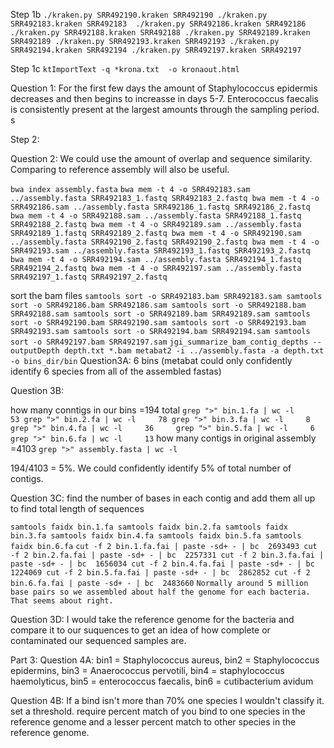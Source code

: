 Step 1b
`
./kraken.py SRR492190.kraken SRR492190
./kraken.py SRR492183.kraken SRR492183 
./kraken.py SRR492186.kraken SRR492186
./kraken.py SRR492188.kraken SRR492188
./kraken.py SRR492189.kraken SRR492189
./kraken.py SRR492193.kraken SRR492193
./kraken.py SRR492194.kraken SRR492194
./kraken.py SRR492197.kraken SRR492197
`

Step 1c
`
ktImportText -q *krona.txt  -o kronaout.html
`

Question 1: For the first few days the amount of Staphylococcus epidermis decreases and then begins to increasse in days 5-7. Enterococcus faecalis is consistently present at the largest amounts through the sampling period. s

Step 2:

Question 2: We could use the amount of overlap and sequence similarity. Comparing to reference assembly will also be useful. 

`
bwa index assembly.fasta
`
`
bwa mem -t 4 -o SRR492183.sam ../assembly.fasta SRR492183_1.fastq SRR492183_2.fastq
bwa mem -t 4 -o SRR492186.sam ../assembly.fasta SRR492186_1.fastq SRR492186_2.fastq
bwa mem -t 4 -o SRR492188.sam ../assembly.fasta SRR492188_1.fastq SRR492188_2.fastq
bwa mem -t 4 -o SRR492189.sam ../assembly.fasta SRR492189_1.fastq SRR492189_2.fastq
bwa mem -t 4 -o SRR492190.sam ../assembly.fasta SRR492190_2.fastq SRR492190_2.fastq
bwa mem -t 4 -o SRR492193.sam ../assembly.fasta SRR492193_1.fastq SRR492193_2.fastq
bwa mem -t 4 -o SRR492194.sam ../assembly.fasta SRR492194_1.fastq SRR492194_2.fastq
bwa mem -t 4 -o SRR492197.sam ../assembly.fasta SRR492197_1.fastq SRR492197_2.fastq
`

sort the bam files
`
samtools sort -o SRR492183.bam SRR492183.sam
samtools sort -o SRR492186.bam SRR492186.sam
samtools sort -o SRR492188.bam SRR492188.sam
samtools sort -o SRR492189.bam SRR492189.sam
samtools sort -o SRR492190.bam SRR492190.sam
samtools sort -o SRR492193.bam SRR492193.sam
samtools sort -o SRR492194.bam SRR492194.sam
samtools sort -o SRR492197.bam SRR492197.sam
`
`
jgi_summarize_bam_contig_depths --outputDepth depth.txt *.bam
metabat2 -i ../assembly.fasta -a depth.txt -o bins_dir/bin
`
Question3A:
6 bins (metabat could only confidently identify 6 species from all of the assembled fastas)

Question 3B: 

how many conntigs in our bins =194 total
`
grep ">" bin.1.fa | wc -l     53
grep ">" bin.2.fa | wc -l     78
grep ">" bin.3.fa | wc -l     8 
grep ">" bin.4.fa | wc -l     36    
grep ">" bin.5.fa | wc -l     6
grep ">" bin.6.fa | wc -l     13
`
how many contigs in original assembly =4103
`
grep ">" assembly.fasta | wc -l  
`  

194/4103 = 5%. We could confidently identify 5% of total number of contigs. 

Question 3C:
find the number of bases in each contig and add them all up to find total length of sequences

`
samtools faidx bin.1.fa
samtools faidx bin.2.fa
samtools faidx bin.3.fa
samtools faidx bin.4.fa
samtools faidx bin.5.fa
samtools faidx bin.6.fa
`
`
cut -f 2 bin.1.fa.fai | paste -sd+ - | bc  2693493
cut -f 2 bin.2.fa.fai | paste -sd+ - | bc  2257331
cut -f 2 bin.3.fa.fai | paste -sd+ - | bc  1656034
cut -f 2 bin.4.fa.fai | paste -sd+ - | bc  1224069
cut -f 2 bin.5.fa.fai | paste -sd+ - | bc  2862852
cut -f 2 bin.6.fa.fai | paste -sd+ - | bc  2483660
`
`
Normally around 5 million base pairs so we assembled about half the genome for each bacteria. That seems about right. 
`


Question 3D: 
I would take the reference genome for the bacteria and compare it to our suquences to get an idea of how complete or contaminated our sequenced samples are. 

Part 3:
Question 4A: bin1 = Staphylococcus aureus, bin2 = Staphylococcus epidermins, bin3 = Anaerococcus pervotili, bin4 = staphylococcus  haemolyticus, bin5 = enterococcus faecalis, bin6 = cutibacterium avidum

Question 4B: If a bind isn't more than 70% one species I wouldn't classify it. set a threshold. require percent match of you bind to one species in the reference genome and a lesser percent match to other species in the reference genome. 


